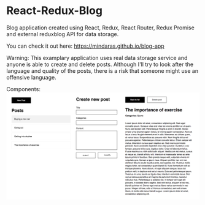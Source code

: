 # React-Redux-Blog
Blog application created using React, Redux, React Router, Redux Promise and external reduxblog API for data storage.

You can check it out here: https://mindaras.github.io/blog-app

Warning: This examplary application uses real data storage service and anyone is able to create and delete posts. Although I'll try to look after the language and quality of the posts, there is a risk that someone might use an offensive language.

Components:
![Alt text](./screenshot.png)

